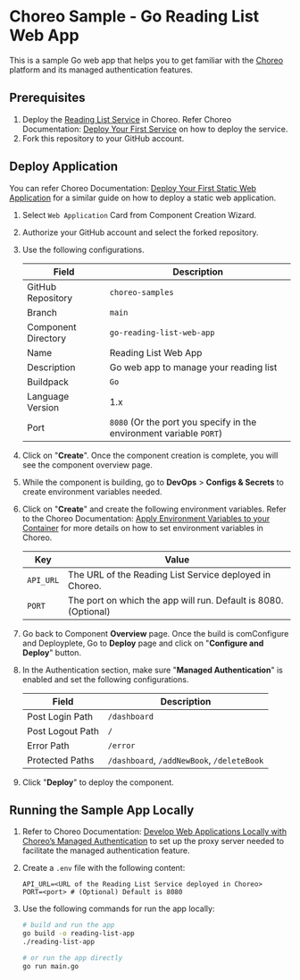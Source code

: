 # Choreo Sample - Go Reading List Web App

This is a sample Go web app that helps you to get familiar with the [Choreo](https://console.choreo.dev/) platform and its managed authentication features.

## Prerequisites

1. Deploy the [Reading List Service](https://github.com/wso2/choreo-sample-book-list-service) in Choreo. Refer Choreo Documentation: [Deploy Your First Service](https://wso2.com/choreo/docs/quick-start-guides/deploy-your-first-service/) on how to deploy the service.
2. Fork this repository to your GitHub account.

## Deploy Application

You can refer Choreo Documentation: [Deploy Your First Static Web Application](https://wso2.com/choreo/docs/quick-start-guides/deploy-your-first-static-web-application/) for a similar guide on how to deploy a static web application.

1. Select `Web Application` Card from Component Creation Wizard.
2. Authorize your GitHub account and select the forked repository.
3. Use the following configurations.

    | **Field**           | **Description**                               |
    |---------------------|-----------------------------------------------|
    | GitHub Repository   | `choreo-samples`                                |
    | Branch              | `main`                                        |
    | Component Directory | `go-reading-list-web-app`                     |
    | Name                | Reading List Web App                          |
    | Description         | Go web app to manage your reading list        |
    | Buildpack           | `Go`                                          |
    | Language Version    | 1.x                                           |
    | Port                | `8080` (Or the port you specify in the environment variable `PORT`) |

4. Click on "**Create**". Once the component creation is complete, you will see the component overview page.
5. While the component is building, go to **DevOps** > **Configs & Secrets** to create environment variables needed.
6. Click on "**Create**" and create the following environment variables. Refer to the Choreo Documentation: [Apply Environment Variables to your Container](https://wso2.com/choreo/docs/devops-and-ci-cd/manage-configurations-and-secrets/#apply-environment-variables-to-your-container) for more details on how to set environment variables in Choreo.

    | **Key**    | **Value**                                                                 |
    |------------|---------------------------------------------------------------------------|
    | `API_URL`    | The URL of the Reading List Service deployed in Choreo.                   |
    | `PORT`       | The port on which the app will run. Default is 8080. (Optional)           |

7. Go back to Component **Overview** page. Once the build is comConfigure and Deployplete, Go to **Deploy** page and click on "**Configure and Deploy**" button.
8. In the Authentication section, make sure "**Managed Authentication**" is enabled and set the following configurations.

    | **Field**           | **Description**                               |
    |---------------------|-----------------------------------------------|
    | Post Login Path     | `/dashboard`                                  |
    | Post Logout Path    | `/`                                           |
    | Error Path          | `/error`                                      |
    | Protected Paths     | `/dashboard`, `/addNewBook`, `/deleteBook`    |

9. Click "**Deploy**" to deploy the component.

## Running the Sample App Locally

1. Refer to Choreo Documentation: [Develop Web Applications Locally with Choreo’s Managed Authentication](https://wso2.com/choreo/docs/develop-components/develop-web-applications/develop-web-applications-locally-with-managed-authentication/) to set up the proxy server needed to facilitate the managed authentication feature.

2. Create a `.env` file with the following content:
    ```env
    API_URL=<URL of the Reading List Service deployed in Choreo>
    PORT=<port> # (Optional) Default is 8080
    ```

3. Use the following commands for run the app locally:
    ```bash
    # build and run the app
    go build -o reading-list-app
    ./reading-list-app

    # or run the app directly
    go run main.go
    ```
